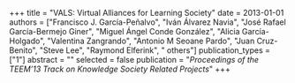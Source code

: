 +++
title = "VALS: Virtual Alliances for Learning Society"
date = 2013-01-01
authors = ["Francisco J. García-Peñalvo", "Iván Álvarez Navia", "José Rafael García-Bermejo Giner", "Miguel Ángel Conde González", "Alicia García-Holgado", "Valentina Zangrando", "Antonio M Seoane Pardo", "Juan Cruz-Benito", "Steve Lee", "Raymond Elferink", " others"]
publication_types = ["1"]
abstract = ""
selected = false
publication = "*Proceedings of the TEEM’13 Track on Knowledge Society Related Projects*"
+++
